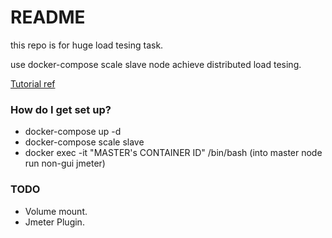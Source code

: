 # README #

this repo is for huge load tesing task.

use docker-compose scale slave node achieve distributed load tesing.


[Tutorial ref](http://www.testautomationguru.com/jmeter-scaling-out-load-servers-using-docker-compose-in-distributed-load-testing/)

### How do I get set up? ###

* docker-compose up -d
* docker-compose scale slave
* docker exec -it "MASTER's CONTAINER ID" /bin/bash (into master node run non-gui jmeter)

### TODO ###

* Volume mount.
* Jmeter Plugin.